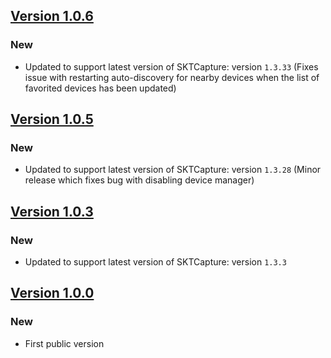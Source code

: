 ## [Version 1.0.6](https://github.com/SocketMobile/Maraca/releases/tag/1.0.6)
### New
* Updated to support latest version of SKTCapture: version `1.3.33` (Fixes issue with restarting auto-discovery for nearby devices when the list of favorited devices has been updated)

## [Version 1.0.5](https://github.com/SocketMobile/Maraca/releases/tag/1.0.5)
### New
* Updated to support latest version of SKTCapture: version `1.3.28` (Minor release which fixes bug with disabling device manager)

## [Version 1.0.3](https://github.com/SocketMobile/Maraca/releases/tag/1.0.3)
### New
* Updated to support latest version of SKTCapture: version `1.3.3`

## [Version 1.0.0](https://github.com/SocketMobile/Maraca/releases/tag/1.0.0)
### New
* First public version
